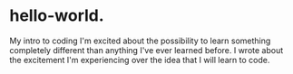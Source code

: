 # hello-world.
My intro to coding
I'm excited about the possibility to learn something completely different than anything I've ever learned before.
I wrote about the excitement I'm experiencing over the idea that I will learn to code.

